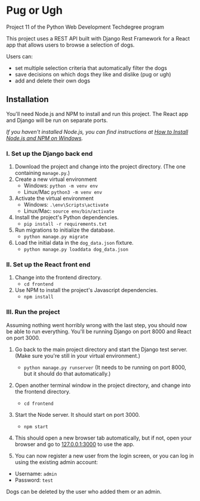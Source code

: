 # Pug or Ugh
Project 11 of the Python Web Development Techdegree program

This project uses a REST API built with Django Rest Framework for a React app
that allows users to browse a selection of dogs. 

Users can: 

- set multiple selection criteria that automatically filter the dogs
- save decisions on which dogs they like and dislike (pug or ugh)
- add and delete their own dogs

## Installation

You'll need Node.js and NPM to install and run this project.
The React app and Django will be run on separate ports.

_If you haven't installed Node.js, you can find instructions at
[How to Install Node.js and NPM on Windows](https://blog.teamtreehouse.com/install-node-js-npm-windows)._

### I. Set up the Django back end

1. Download the project and change into the project directory.
    (The one containing `manage.py`.)
2. Create a new virtual environment 
    - Windows: `python -m venv env` 
    - Linux/Mac `python3 -m venv env`
3. Activate the virtual environment
    - Windows: `.\env\Scripts\activate`
    - Linux/Mac: `source env/bin/activate`
4. Install the project's Python dependencies.
    - `pip install -r requirements.txt`
5. Run migrations to initialize the database.
    - `python manage.py migrate`
6. Load the initial data in the `dog_data.json` fixture.
    - `python manage.py loaddata dog_data.json`

    
### II. Set up the React front end 

1. Change into the frontend directory.
    - `cd frontend`
2. Use NPM to install the project's Javascript dependencies.
    - `npm install`

### III. Run the project

Assuming nothing went horribly wrong with the last step, you should now be able
to run everything. You'll be running Django on port 8000 and React on port 3000.

1. Go back to the main project directory and start the Django test server.
    (Make sure you're still in your virtual environment.)
    - `python manage.py runserver`
    (It needs to be running on port 8000, but it should do that automatically.)
2. Open another terminal window in the project directory, and change into the frontend directory.
    - `cd frontend`
3. Start the Node server. It should start on port 3000.
    - `npm start`
4. This should open a new browser tab automatically, but if not, 
open your browser and go to [127.0.0.1:3000](http://127.0.0.1:3000) to use the app.

5. You can now register a new user from the login screen, or you can log in using the existing admin account:

- Username: `admin`
- Password: `test`
    
Dogs can be deleted by the user who added them or an admin.